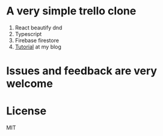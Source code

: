 # A very simple trello clone

1. React beautify dnd
2. Typescript
3. Firebase firestore
4. [Tutorial](https://hungtienvu.com/trello-clone/) at my blog

# Issues and feedback are very welcome

# License 
MIT
